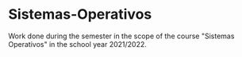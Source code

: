 # Sistemas-Operativos

Work done during the semester in the scope of the course "Sistemas Operativos" in the school year 2021/2022. 
